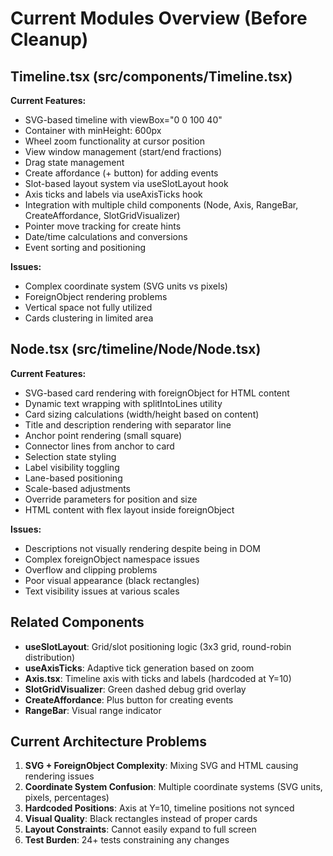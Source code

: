 # Current Modules Overview (Before Cleanup)

## Timeline.tsx (src/components/Timeline.tsx)
**Current Features:**
- SVG-based timeline with viewBox="0 0 100 40" 
- Container with minHeight: 600px
- Wheel zoom functionality at cursor position
- View window management (start/end fractions)
- Drag state management
- Create affordance (+ button) for adding events
- Slot-based layout system via useSlotLayout hook
- Axis ticks and labels via useAxisTicks hook
- Integration with multiple child components (Node, Axis, RangeBar, CreateAffordance, SlotGridVisualizer)
- Pointer move tracking for create hints
- Date/time calculations and conversions
- Event sorting and positioning

**Issues:**
- Complex coordinate system (SVG units vs pixels)
- ForeignObject rendering problems
- Vertical space not fully utilized
- Cards clustering in limited area

## Node.tsx (src/timeline/Node/Node.tsx)
**Current Features:**
- SVG-based card rendering with foreignObject for HTML content
- Dynamic text wrapping with splitIntoLines utility
- Card sizing calculations (width/height based on content)
- Title and description rendering with separator line
- Anchor point rendering (small square)
- Connector lines from anchor to card
- Selection state styling
- Label visibility toggling
- Lane-based positioning
- Scale-based adjustments
- Override parameters for position and size
- HTML content with flex layout inside foreignObject

**Issues:**
- Descriptions not visually rendering despite being in DOM
- Complex foreignObject namespace issues
- Overflow and clipping problems
- Poor visual appearance (black rectangles)
- Text visibility issues at various scales

## Related Components
- **useSlotLayout**: Grid/slot positioning logic (3x3 grid, round-robin distribution)
- **useAxisTicks**: Adaptive tick generation based on zoom
- **Axis.tsx**: Timeline axis with ticks and labels (hardcoded at Y=10)
- **SlotGridVisualizer**: Green dashed debug grid overlay
- **CreateAffordance**: Plus button for creating events
- **RangeBar**: Visual range indicator

## Current Architecture Problems
1. **SVG + ForeignObject Complexity**: Mixing SVG and HTML causing rendering issues
2. **Coordinate System Confusion**: Multiple coordinate systems (SVG units, pixels, percentages)
3. **Hardcoded Positions**: Axis at Y=10, timeline positions not synced
4. **Visual Quality**: Black rectangles instead of proper cards
5. **Layout Constraints**: Cannot easily expand to full screen
6. **Test Burden**: 24+ tests constraining any changes